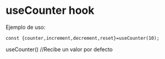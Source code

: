 # useCounter hook

Ejemplo de uso:

```
const {counter,increment,decrement,reset}=useCounter(10);

```

useCounter() //Recibe un valor por defecto
